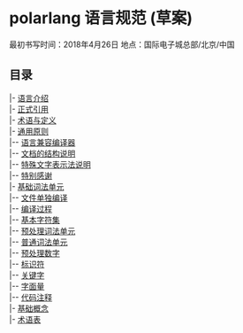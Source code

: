 # polarlang 语言规范 (草案)

最初书写时间：2018年4月26日 地点：国际电子城总部/北京/中国

## 目录

|- [语言介绍](introduction.md)<br/>
|- [正式引用](normative-references.md)<br/>
|- [术语与定义](term-definitions.md)<br/>
|- [通用原则](basic-principles.md)<br/>
|-- [语言兼容编译器](basic-principles.md#语言兼容编译器)<br/>
|-- [文档的结构说明](basic-principles.md#文档的结构说明)<br/>
|-- [特殊文字表示法说明](basic-principles.md#特殊文字表示法说明)<br/>
|-- [特别感谢](basic-principles.md#特别感谢)<br/>
|- [基础词法单元](basic-lex.md)<br/>
|-- [文件单独编译](basic-lex.md#单独编译)<br/>
|-- [编译过程](basic-lex.md#编译过程)<br/>
|-- [基本字符集](basic-lex.md#基本字符集)<br/>
|-- [预处理词法单元](basic-lex.md#预处理词法单元)<br/>
|-- [普通词法单元](basic-lex.md#普通词法单元)<br/>
|-- [预处理数字](basic-lex.md#预处理数字)<br/>
|-- [标识符](basic-lex.md#标识符)<br/>
|-- [关键字](basic-lex.md#关键字)<br/>
|-- [字面量](basic-lex.md#字面量)<br/>
|-- [代码注释](basic-lex.md#代码注释)<br/>
|- [基础概念](basic-concepts.md)<br/>
|- [术语表](vocabulary.md)<br/>
